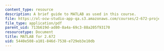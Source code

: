 ```yaml
---
content_type: resource
description: A brief guide to MATLAB as used in this course.
file: https://ol-ocw-studio-app-qa.s3.amazonaws.com/courses/2-672-project-laboratory-spring-2009/5440e508a101846d7538e729eb3e10db_labmanual.pdf
file_type: application/pdf
parent_uid: 713b619d-ad80-8a4a-69c3-88a205f93170
resourcetype: Document
title: MATLAB for 2.672
uid: 5440e508-a101-846d-7538-e729eb3e10db
---
```

